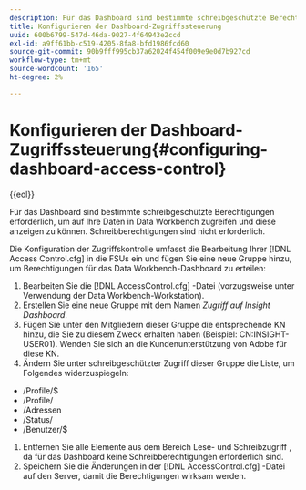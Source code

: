 ```yaml
---
description: Für das Dashboard sind bestimmte schreibgeschützte Berechtigungen erforderlich, um auf Ihre Daten in Data Workbench zugreifen und diese anzeigen zu können. Schreibberechtigungen sind nicht erforderlich.
title: Konfigurieren der Dashboard-Zugriffssteuerung
uuid: 600b6799-547d-46da-9027-4f64943e2ccd
exl-id: a9ff61bb-c519-4205-8fa8-bfd1986fcd60
source-git-commit: 90b9fff995cb37a62024f454f009e9e0d7b927cd
workflow-type: tm+mt
source-wordcount: '165'
ht-degree: 2%

---
```


# Konfigurieren der Dashboard-Zugriffssteuerung{#configuring-dashboard-access-control}

{{eol}}

Für das Dashboard sind bestimmte schreibgeschützte Berechtigungen erforderlich, um auf Ihre Daten in Data Workbench zugreifen und diese anzeigen zu können. Schreibberechtigungen sind nicht erforderlich.

Die Konfiguration der Zugriffskontrolle umfasst die Bearbeitung Ihrer [!DNL Access Control.cfg] in die FSUs ein und fügen Sie eine neue Gruppe hinzu, um Berechtigungen für das Data Workbench-Dashboard zu erteilen:

1. Bearbeiten Sie die [!DNL AccessControl.cfg] -Datei (vorzugsweise unter Verwendung der Data Workbench-Workstation).
1. Erstellen Sie eine neue Gruppe mit dem Namen *Zugriff auf Insight Dashboard*.
1. Fügen Sie unter den Mitgliedern dieser Gruppe die entsprechende KN hinzu, die Sie zu diesem Zweck erhalten haben (Beispiel: CN:INSIGHT-USER01). Wenden Sie sich an die Kundenunterstützung von Adobe für diese KN.
1. Ändern Sie unter schreibgeschützter Zugriff dieser Gruppe die Liste, um Folgendes widerzuspiegeln:

* /Profile/$
* /Profile/
* /Adressen
* /Status/
* /Benutzer/$

1. Entfernen Sie alle Elemente aus dem Bereich Lese- und Schreibzugriff , da für das Dashboard keine Schreibberechtigungen erforderlich sind.
1. Speichern Sie die Änderungen in der [!DNL AccessControl.cfg] -Datei auf den Server, damit die Berechtigungen wirksam werden.
